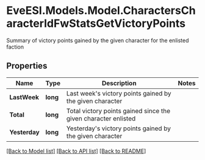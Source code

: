 # EveESI.Models.Model.CharactersCharacterIdFwStatsGetVictoryPoints
Summary of victory points gained by the given character for the enlisted faction

## Properties

Name | Type | Description | Notes
------------ | ------------- | ------------- | -------------
**LastWeek** | **long** | Last week&#39;s victory points gained by the given character | 
**Total** | **long** | Total victory points gained since the given character enlisted | 
**Yesterday** | **long** | Yesterday&#39;s victory points gained by the given character | 

[[Back to Model list]](../README.md#documentation-for-models) [[Back to API list]](../README.md#documentation-for-api-endpoints) [[Back to README]](../README.md)

